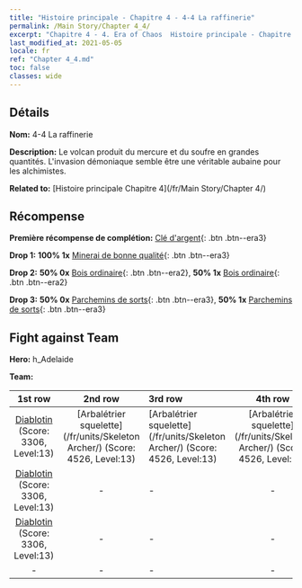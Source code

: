 ```yaml
---
title: "Histoire principale - Chapitre 4 - 4-4 La raffinerie"
permalink: /Main Story/Chapter 4_4/
excerpt: "Chapitre 4 - 4. Era of Chaos  Histoire principale - Chapitre 4_4. 4-4 La raffinerie"
last_modified_at: 2021-05-05
locale: fr
ref: "Chapter 4_4.md"
toc: false
classes: wide
---
```


## Détails

 **Nom:** 4-4 La raffinerie

 **Description:** Le volcan produit du mercure et du soufre en grandes quantités. L'invasion démoniaque semble être une véritable aubaine pour les alchimistes.

 **Related to:** [Histoire principale Chapitre 4](/fr/Main Story/Chapter 4/)

## Récompense

 **Première récompense de complétion:** [Clé d'argent](/ItemsFR/con_693/){: .btn .btn--era3}

 **Drop 1:** **100% 1x** [Minerai de bonne qualité](/ItemsFR/mat_12/){: .btn .btn--era3}

 **Drop 2:** **50% 0x** [Bois ordinaire](/ItemsFR/mat_7/){: .btn .btn--era2}, **50% 1x** [Bois ordinaire](/ItemsFR/mat_7/){: .btn .btn--era2}

 **Drop 3:** **50% 0x** [Parchemins de sorts](/ItemsFR/con_694/){: .btn .btn--era3}, **50% 1x** [Parchemins de sorts](/ItemsFR/con_694/){: .btn .btn--era3}


## Fight against Team
 **Hero:** h_Adelaide

 **Team:**


  | 1st row | 2nd row | 3rd row | 4th row |
  |:----:|:----:|:----|:----:|
  | [Diablotin](/fr/units/Imp/) (Score: 3306, Level:13)  | [Arbalétrier squelette](/fr/units/Skeleton Archer/) (Score: 4526, Level:13)  | [Arbalétrier squelette](/fr/units/Skeleton Archer/) (Score: 4526, Level:13)  | [Arbalétrier squelette](/fr/units/Skeleton Archer/) (Score: 4526, Level:13)  |
  | [Diablotin](/fr/units/Imp/) (Score: 3306, Level:13)  | - | - | - |
  | [Diablotin](/fr/units/Imp/) (Score: 3306, Level:13)  | - | - | - |
  | - | - | - | - |


